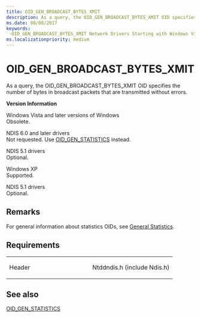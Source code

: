 ```yaml
---
title: OID_GEN_BROADCAST_BYTES_XMIT
description: As a query, the OID_GEN_BROADCAST_BYTES_XMIT OID specifies the number of bytes in broadcast packets that are transmitted without errors.
ms.date: 08/08/2017
keywords: 
 -OID_GEN_BROADCAST_BYTES_XMIT Network Drivers Starting with Windows Vista
ms.localizationpriority: medium
---
```


# OID\_GEN\_BROADCAST\_BYTES\_XMIT


As a query, the OID\_GEN\_BROADCAST\_BYTES\_XMIT OID specifies the number of bytes in broadcast packets that are transmitted without errors.

**Version Information**

<a href="" id="windows-vista-and-later-versions-of-windows"></a>Windows Vista and later versions of Windows  
Obsolete.

<a href="" id="ndis-6-0-and-later-drivers"></a>NDIS 6.0 and later drivers  
Not requested. Use [OID\_GEN\_STATISTICS](oid-gen-statistics.md) instead.

<a href="" id="ndis-5-1-drivers"></a>NDIS 5.1 drivers  
Optional.

<a href="" id="windows-xp"></a>Windows XP  
Supported.

<a href="" id="ndis-5-1-drivers"></a>NDIS 5.1 drivers  
Optional.

## Remarks

For general information about statistics OIDs, see [General Statistics](./ndis-general-statistics-oids.md).

## Requirements

<table>
<colgroup>
<col width="50%" />
<col width="50%" />
</colgroup>
<tbody>
<tr class="odd">
<td><p>Header</p></td>
<td>Ntddndis.h (include Ndis.h)</td>
</tr>
</tbody>
</table>

## See also


[OID\_GEN\_STATISTICS](oid-gen-statistics.md)

 


